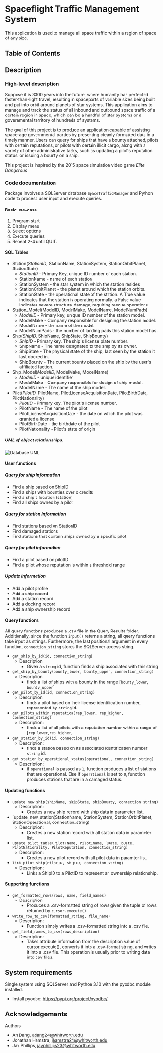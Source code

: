 # Spaceflight Traffic Management System
This application is used to manage all space traffic within a region of space of any size.

## Table of Contents

## Description
### High-level description
Suppose it is 3300 years into the future, where humanity has perfected faster-than-light travel, resulting in spaceports
of variable sizes being built and put into orbit around planets of star systems.
This application aims to manage and track the status of all inbound and outbound space traffic of a certain region in
space, which can be a handful of star systems or a governmental territory of hundreds of systems.

The goal of this project is to produce an application capable of assisting space-age governmental parties by presenting cleanly
formatted data in a timely manner. Users can query for ships that have a bounty attached, pilots with certain reputations,
or pilots with certain illicit cargo, along with a variety of other administrative tasks, such as updating a pilot's reputation status,
or issuing a bounty on a ship.

This project is inspired by the 2015 space simulation video game *Elite: Dangerous*

### Code documentation
Package involves a SQLServer database `SpaceTrafficManager` and Python code to process user input and execute queries.

#### Basic use-case
1. Program start
2. Display menu
3. Select options
4. Execute queries
5. Repeat 2-4 until QUIT.

#### SQL Tables

- Station(_StationID_, StationName, StationSystem, StationOrbitPlanet, StationState)
  - _StationID_ - Primary Key, unique ID number of each station.
  - StationName - name of each station
  - StationSystem - the star system in which the station resides
  - StationOrbitPlanet - the planet around which the station orbits.
  - StationState - the operational state of the station. A True value indicates that the station is operating normally.
  a False value indicates severe structural damage, requiring rescue operations.
- Station_Model(ModelID, ModelMake, ModelName, ModelNumPads)
  - _ModelID_ - Primary key, unique ID number of the station model.
  - ModelMake - Company responsible for designing the station model.
  - ModelName - the name of the model.
  - ModelNumPads - the number of landing pads this station model has.
- Ship(_ShipID_, ShipName, ShipState, ShipBounty)
  - _ShipID_ - Primary key. The ship's license plate number.
  - ShipName - The name designated to the ship by its owner.
  - ShipState - The physical state of the ship, last seen by the station it last docked in.
  - ShipBounty - The current bounty placed on the ship by the user's affiliated faction.
- Ship_Model(_ModelID_, ModelMake, ModelName)
  - _ModelID_ - unique identifier
  - ModelMake - Company responsible for design of ship model.
  - ModelName - The name of the ship model.
- Pilot(_PilotID_, PilotName, PilotLicenseAcquisitionDate, PilotBirthDate, PilotNationality)
  - _PilotID_ - Primary key. The pilot's license number.
  - PilotName - The name of the pilot
  - PilotLicenseAcquisitionDate - the date on which the pilot was granted a license
  - PilotBirthDate - the birthdate of the pilot
  - PilotNationality - Pilot's state of origin

##### UML of object relationships.
![Database UML](https://github.com/mickle0629/CS-374-Final-Project/blob/master/uml_img.jpg?raw=true)

#### User functions
 ##### Query for ship information
 - Find a ship based on ShipID
 - Find a ships with bounties over x credits
 - Find a ship's location (station)
 - Find all ships owned by a pilot
 ##### Query for station information
 - Find stations based on StationID
 - Find damaged stations
 - Find stations that contain ships owned by a specific pilot
 ##### Query for pilot information
 - Find a pilot based on pilotID
 - Find a pilot whose reputation is within a threshold range
 ##### Update information
 - Add a pilot profile
 - Add a ship record
 - Add a station record
 - Add a docking record
 - Add a ship ownership record

#### Query functions
All query functions produces a .csv file in the Query Results folder. Additionally, 
since the function `input()` returns a string, all query functions take input as 
strings. Furthermore, the last positional argument in every function, `connection_string` 
stores the SQLServer access string.
- `get_ship_by_id(id, connection_string)`
  - Description
    - Given a `string` id, function finds a ship associated with this string 
- `get_ship_by_bounty(bounty_lower, bounty_upper, connection_string)`
  - Description
    - finds a list of ships with a bounty in the range [`bounty_lower`, `bounty_upper`]
- `get_pilot_by_id(id, connection_string)`
  - Description
    - finds a pilot based on their license identification number, represented by `string` 
    id.
- `get_pilots_within_reputation(rep_lower, rep_higher, connection_string)`
  - Description:
    - finds a list of all pilots with a reputation number within a range of [`rep_lower`,`rep_higher`].
- `get_station_by_id(id, connection_string)`
  - Description:
    - finds a station based on its associated identification number `string` id.
- `get_station_by_operational_status(operational, connection_string)`
  - Description:
    - if `operational` is passed as `1`, function produces a list of stations that are operational. Else if `operational` is set
    to `0`, function produces stations that are in a damaged status.
#### Updating functions
- `update_new_ship(shipName, shipState, shipBounty, connection_string)`
  - Description:
    - Creates a new ship record with ship data in parameter list.
- `update_new_station(StationName, StationSystem, StationOrbitPlanet, StationOperational, connection_string)
  - Description:
    - Creates a new station record with all station data in parameter list.
- `update_pilot_table(PilotFName, PilotLname, lDate, bDate, PilotNationality, PilotReputation, connection_string)`
  - Description:
    - Creates a new pilot record with all pilot data in paramter list.
- `link_pilot_ship(PilotID, ShipID, connection_string)`
  - Description:
    - Links a ShipID to a PilotID to represent an ownership relationship.
#### Supporting functions
 - `get_formatted_rows(rows, name, field_names)`
    - Description
      - Produces a .csv-formatted string of rows given the tuple of rows returned by `cursor.execute()`
 - `write_row_to_csv(formatted_string, file_name)`
   - Description:
     - Function simply writes a .csv-formatted string into a .csv file.
 - `get_field_names_to_csv(rows_description)`
   - Description:
     - Takes attribute information from the description value of cursor.execute(), converts it into a
     .csv-format string, and writes it into a .csv file. This operation is usually prior to writing data
     into csv files.
   
## System requirements
Single system using SQLServer and Python 3.10 with the pyodbc module installed.
- Install pyodbc: https://pypi.org/project/pyodbc/

## Acknowledgements
Authors
- An Dang, adang24@whitworth.edu
- Jonathan Hamstra, jhamstra24@whitworth.edu
- Jay Phillips, jayphillips23@whitworth.edu
